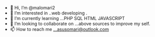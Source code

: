 - 👋 Hi, I’m @malomari2
- 👀 I’m interested in ..web developing .
- 🌱 I’m currently learning ...PHP   SQL  HTML  JAVASCRIPT 
- 💞️ I’m looking to collaborate on ...above sources to improve my self. 
- 📫 How to reach me ...asusomari@outlook.com

<!---
malomari2/malomari2 is a ✨ special ✨ repository because its `README.md` (this file) appears on your GitHub profile.
You can click the Preview link to take a look at your changes.
--->
